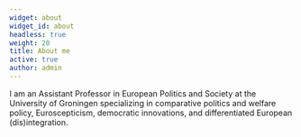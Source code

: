 ```yaml
---
widget: about
widget_id: about
headless: true
weight: 20
title: About me
active: true
author: admin
---
```

<!--StartFragment-->

I am an Assistant Professor in European Politics and Society at the University of Groningen specializing in comparative politics and welfare policy, Euroscepticism, democratic innovations, and differentiated European (dis)integration.

<!--EndFragment-->